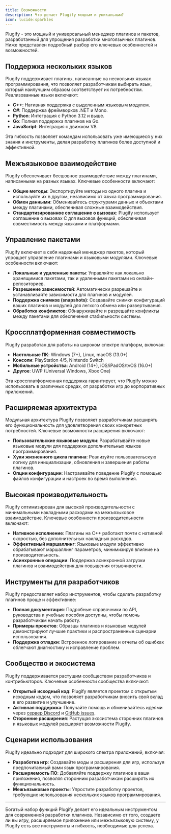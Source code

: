 ```yaml
---
title: Возможности
description: Что делает Plugify мощным и уникальным?
icon: lucide:sparkles
---
```


Plugify - это мощный и универсальный менеджер плагинов и пакетов, разработанный для упрощения разработки многоязычных плагинов. Ниже представлен подробный разбор его ключевых особенностей и возможностей.

## Поддержка нескольких языков

Plugify поддерживает плагины, написанные на нескольких языках программирования, что позволяет разработчикам выбирать язык, который наилучшим образом соответствует их потребностям. Реализованные языки включают:

- **C++**: Нативная поддержка с выделенным языковым модулем.
- **C#**: Поддержка фреймворков .NET и Mono.
- **Python**: Интеграция с Python 3.12 и выше.
- **Go**: Полная поддержка плагинов на Go.
- **JavaScript**: Интеграция с движком V8.

Эта гибкость позволяет командам использовать уже имеющиеся у них знания и инструменты, делая разработку плагинов более доступной и эффективной.

## Межъязыковое взаимодействие

Plugify обеспечивает бесшовное взаимодействие между плагинами, написанными на разных языках. Ключевые особенности включают:

- **Общие методы**: Экспортируйте методы из одного плагина и используйте их в другом, независимо от языка программирования.
- **Обмен данными**: Обменивайтесь структурами данных и объектами между плагинами, обеспечивая сложные взаимодействия.
- **Стандартизированное соглашение о вызовах**: Plugify использует соглашение о вызовах C для вызовов функций, обеспечивая совместимость между языками и платформами.

## Управление пакетами

Plugify включает в себя надежный менеджер пакетов, который упрощает управление плагинами и языковыми модулями. Ключевые особенности включают:

- **Локальные и удаленные пакеты**: Управляйте как локально хранящимися пакетами, так и удаленными пакетами из онлайн-репозиториев.
- **Разрешение зависимостей**: Автоматически разрешайте и устанавливайте зависимости для плагинов и модулей.
- **Поддержка снимков (snapshots)**: Создавайте снимки конфигураций ваших плагинов и модулей для легкого обмена или развертывания.
- **Обработка конфликтов**: Обнаруживайте и разрешайте конфликты между пакетами для обеспечения стабильности системы.

## Кроссплатформенная совместимость

Plugify разработан для работы на широком спектре платформ, включая:

- **Настольные ПК**: Windows (7+), Linux, macOS (13.0+)
- **Консоли**: PlayStation 4/5, Nintendo Switch
- **Мобильные устройства**: Android (14+), iOS/iPadOS/tvOS (16.0+)
- **Другое**: UWP (Universal Windows, Xbox One)

Эта кроссплатформенная поддержка гарантирует, что Plugify можно использовать в различных средах, от разработки игр до корпоративных приложений.

## Расширяемая архитектура

Модульная архитектура Plugify позволяет разработчикам расширять его функциональность для удовлетворения своих конкретных потребностей. Ключевые возможности расширения включают:

- **Пользовательские языковые модули**: Разрабатывайте новые языковые модули для поддержки дополнительных языков программирования.
- **Хуки жизненного цикла плагина**: Реализуйте пользовательскую логику для инициализации, обновления и завершения работы плагинов.
- **Опции конфигурации**: Настраивайте поведение Plugify с помощью файлов конфигурации и настроек во время выполнения.

## Высокая производительность

Plugify оптимизирован для высокой производительности с минимальными накладными расходами на межъязыковое взаимодействие. Ключевые особенности производительности включают:

- **Нативное исполнение**: Плагины на C++ работают почти с нативной скоростью, без дополнительных накладных расходов.
- **Эффективный маршаллинг**: Языковые модули эффективно обрабатывают маршаллинг параметров, минимизируя влияние на производительность.
- **Асинхронные операции**: Поддержка асинхронной загрузки плагинов и взаимодействия для повышения отзывчивости.

## Инструменты для разработчиков

Plugify предоставляет набор инструментов, чтобы сделать разработку плагинов проще и эффективнее:

- **Полная документация**: Подробные справочники по API, руководства и учебные пособия доступны, чтобы помочь разработчикам начать работу.
- **Примеры проектов**: Образцы плагинов и языковых модулей демонстрируют лучшие практики и распространенные сценарии использования.
- **Поддержка отладки**: Встроенное логирование и отчеты об ошибках облегчают диагностику и исправление проблем.

## Сообщество и экосистема

Plugify поддерживается растущим сообществом разработчиков и контрибьюторов. Ключевые особенности сообщества включают:

- **Открытый исходный код**: Plugify является проектом с открытым исходным кодом, что позволяет разработчикам вносить свой вклад в его развитие и улучшение.
- **Активная поддержка**: Получайте помощь и обменивайтесь идеями через [сервер Discord](https://discord.gg/untrustedmodders) и [GitHub issues](https://github.com/untrustedmodders/plugify/issues).
- **Сторонние расширения**: Растущая экосистема сторонних плагинов и языковых модулей расширяет возможности Plugify.

## Сценарии использования

Plugify идеально подходит для широкого спектра приложений, включая:

- **Разработка игр**: Создавайте моды и расширения для игр, используя предпочитаемый вами язык программирования.
- **Расширяемость ПО**: Добавляйте поддержку плагинов в ваши приложения, позволяя сторонним разработчикам расширять их функциональность.
- **Межъязыковые проекты**: Упростите разработку проектов, требующих использования нескольких языков программирования.

---

Богатый набор функций Plugify делает его идеальным инструментом для современной разработки плагинов. Независимо от того, создаете ли вы игру, расширяемое приложение или межъязыковую систему, у Plugify есть все инструменты и гибкость, необходимые для успеха.